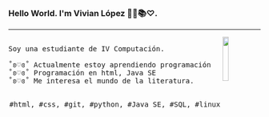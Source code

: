 ### Hello World. I'm Vivian López 📝📎📚♡︎.
---
<p>
  <img src="https://i.gifer.com/origin/d3/d38a56c952e7e4db1cdd24a8f05d114e_w200.gif" align="right" width="15%"/>
  <samp>
    <br>Soy una estudiante de IV Computación.
    <br>
    <br>˚ʚ♡ɞ˚ Actualmente estoy aprendiendo programación 
    <br>˚ʚ♡ɞ˚ Programación en html, Java SE 
    <br>˚ʚ♡ɞ˚ Me interesa el mundo de la literatura.
    </samp>
   <br>
  <br>
  <p align="center">
    <samp>
      #html, #css, #git, #python, #Java SE, #SQL, #linux
     </samp>
    <br>
  </p>
  
</p>
